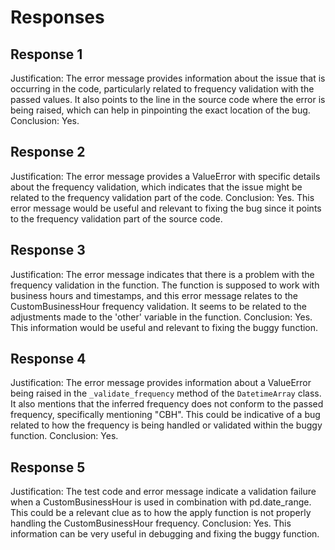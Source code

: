 # Responses
## Response 1
Justification: The error message provides information about the issue that is occurring in the code, particularly related to frequency validation with the passed values. It also points to the line in the source code where the error is being raised, which can help in pinpointing the exact location of the bug.
Conclusion: Yes.

## Response 2
Justification: The error message provides a ValueError with specific details about the frequency validation, which indicates that the issue might be related to the frequency validation part of the code. 
Conclusion: Yes. This error message would be useful and relevant to fixing the bug since it points to the frequency validation part of the source code.

## Response 3
Justification: The error message indicates that there is a problem with the frequency validation in the function. The function is supposed to work with business hours and timestamps, and this error message relates to the CustomBusinessHour frequency validation. It seems to be related to the adjustments made to the 'other' variable in the function.
Conclusion: Yes. This information would be useful and relevant to fixing the buggy function.

## Response 4
Justification: The error message provides information about a ValueError being raised in the `_validate_frequency` method of the `DatetimeArray` class. It also mentions that the inferred frequency does not conform to the passed frequency, specifically mentioning "CBH". This could be indicative of a bug related to how the frequency is being handled or validated within the buggy function.
Conclusion: Yes.

## Response 5
Justification: The test code and error message indicate a validation failure when a CustomBusinessHour is used in combination with pd.date_range. This could be a relevant clue as to how the apply function is not properly handling the CustomBusinessHour frequency.
Conclusion: Yes. This information can be very useful in debugging and fixing the buggy function.

